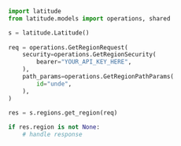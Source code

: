 <!-- Start SDK Example Usage -->
```python
import latitude
from latitude.models import operations, shared

s = latitude.Latitude()
   
req = operations.GetRegionRequest(
    security=operations.GetRegionSecurity(
        bearer="YOUR_API_KEY_HERE",
    ),
    path_params=operations.GetRegionPathParams(
        id="unde",
    ),
)
    
res = s.regions.get_region(req)

if res.region is not None:
    # handle response
```
<!-- End SDK Example Usage -->